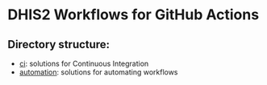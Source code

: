 # DHIS2 Workflows for GitHub Actions

## Directory structure:

-   [ci](): solutions for Continuous Integration
-   [automation](): solutions for automating workflows

